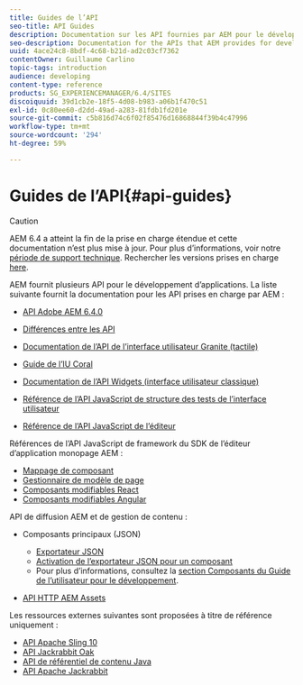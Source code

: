 ```yaml
---
title: Guides de l’API
seo-title: API Guides
description: Documentation sur les API fournies par AEM pour le développement d’applications
seo-description: Documentation for the APIs that AEM provides for developing applications
uuid: 4ace24c8-8bdf-4c68-b21d-ad2c03cf7362
contentOwner: Guillaume Carlino
topic-tags: introduction
audience: developing
content-type: reference
products: SG_EXPERIENCEMANAGER/6.4/SITES
discoiquuid: 39d1cb2e-18f5-4d08-b983-a06b1f470c51
exl-id: 0c80ee60-d2dd-49ad-a283-81fdb1fd201e
source-git-commit: c5b816d74c6f02f85476d16868844f39b4c47996
workflow-type: tm+mt
source-wordcount: '294'
ht-degree: 59%

---
```


# Guides de l’API{#api-guides}

>[!CAUTION]
>
>AEM 6.4 a atteint la fin de la prise en charge étendue et cette documentation n’est plus mise à jour. Pour plus d’informations, voir notre [période de support technique](https://helpx.adobe.com/fr/support/programs/eol-matrix.html). Rechercher les versions prises en charge [here](https://experienceleague.adobe.com/docs/?lang=fr).

AEM fournit plusieurs API pour le développement d’applications. La liste suivante fournit la documentation pour les API prises en charge par AEM :

* [API Adobe AEM 6.4.0](https://helpx.adobe.com/experience-manager/6-4/sites/developing/using/reference-materials/javadoc/index.html)

* [Différences entre les API](https://helpx.adobe.com/experience-manager/6-4/sites/developing/using/reference-materials/diff-previous/changes.html)

* [Documentation de l’API de l’interface utilisateur Granite (tactile)](https://helpx.adobe.com/experience-manager/6-4/sites/developing/using/reference-materials/granite-ui/api/index.html)

* [Guide de l’IU Coral](https://helpx.adobe.com/fr/experience-manager/6-4/sites/developing/using/reference-materials/coral-ui/coralui3/index.html)

* [Documentation de l’API Widgets (interface utilisateur classique)](https://helpx.adobe.com/experience-manager/6-4/sites/developing/using/reference-materials/widgets-api/index.html)

* [Référence de l’API JavaScript de structure des tests de l’interface utilisateur](https://helpx.adobe.com/fr/experience-manager/6-4/sites/developing/using/reference-materials/test-api/index.html)

* [Référence de l’API JavaScript de l’éditeur](https://helpx.adobe.com/fr/experience-manager/6-4/sites/developing/using/reference-materials/jsdoc/ui-touch/editor-core/index.html)

Références de l’API JavaScript de framework du SDK de l’éditeur d’application monopage AEM :

* [Mappage de composant](https://www.npmjs.com/package/@adobe/aem-spa-component-mapping)
* [Gestionnaire de modèle de page](https://www.npmjs.com/package/@adobe/aem-spa-page-model-manager)
* [Composants modifiables React](https://www.npmjs.com/package/@adobe/aem-react-editable-components)
* [Composants modifiables Angular](https://www.npmjs.com/package/@adobe/aem-angular-editable-components)

API de diffusion AEM et de gestion de contenu :

* Composants principaux (JSON)

   * [Exportateur JSON](/help/sites-developing/json-exporter.md)
   * [Activation de l’exportateur JSON pour un composant](/help/sites-developing/json-exporter-components.md)
   * Pour plus d’informations, consultez la [section Composants du Guide de l’utilisateur pour le développement](https://helpx.adobe.com/experience-manager/6-4/sites/developing/user-guide.html?topic=/experience-manager/6-4/sites/developing/morehelp/components.ug.js).

* [API HTTP AEM Assets](/help/assets/mac-api-assets.md)

Les ressources externes suivantes sont proposées à titre de référence uniquement :

* [API Apache Sling 10](https://sling.apache.org/apidocs/sling10/)
* [API Jackrabbit Oak](https://jackrabbit.apache.org/oak/docs/oak_api/overview.html)
* [API de référentiel de contenu Java](https://www.adobe.io/experience-manager/reference-materials/spec/javax.jcr/javadocs/jcr-2.0/index.html)
* [API Apache Jackrabbit](https://jackrabbit.apache.org/api)
